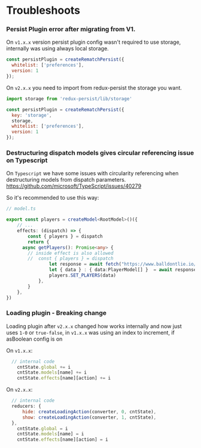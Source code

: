 # Troubleshoots

### Persist Plugin error after migrating from V1.

On `v1.x.x` version persist plugin config wasn't required to use storage, internally was using always local storage.
```js
const persistPlugin = createRematchPersist({
  whitelist: ['preferences'],
  version: 1
});
```

On `v2.x.x` you need to import from redux-persist the storage you want.

```javascript
import storage from 'redux-persist/lib/storage'

const persistPlugin = createRematchPersist({
  key: 'storage',
  storage,
  whitelist: ['preferences'],
  version: 1
});
```

### Destructuring dispatch models gives circular referencing issue on Typescript

On `Typescript` we have some issues with circularity referencing when destructuring models from dispatch parameters.
https://github.com/microsoft/TypeScript/issues/40279

So it's recommended to use this way:

```typescript
// model.ts

export const players = createModel<RootModel>()({
	// ...
	effects: (dispatch) => {
		const { players } = dispatch
		return {
      async getPlayers(): Promise<any> {
        // inside effect is also allowed
        // 	const { players } = dispatch
				let response = await fetch("https://www.balldontlie.io/api/v1/players");
				let { data } : { data:PlayerModel[] }  = await response.json()
				players.SET_PLAYERS(data)
			},
		}
	},
})
```

### Loading plugin - Breaking change

Loading plugin after `v2.x.x` changed how works internally and now just uses `1-0` or `true-false`, in `v1.x.x` was using an index to increment, if asBoolean config is on

On `v1.x.x`:

```javascript
  // internal code
	cntState.global += i
	cntState.models[name] += i
	cntState.effects[name][action] += i
```

On `v2.x.x`:

```javascript
  // internal code
  reducers: {
      hide: createLoadingAction(converter, 0, cntState),
      show: createLoadingAction(converter, 1, cntState),
  },
	cntState.global = i
	cntState.models[name] = i
	cntState.effects[name][action] = i
```
